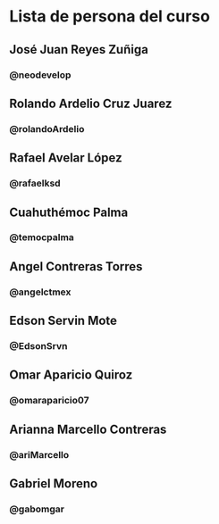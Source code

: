 # Lista de persona del curso

## José Juan Reyes Zuñiga
### @neodevelop
## Rolando Ardelio Cruz Juarez
### @rolandoArdelio

## Rafael Avelar López
### @rafaelksd
## Cuahuthémoc Palma
### @temocpalma
## Angel Contreras Torres
### @angelctmex
## Edson Servin Mote
### @EdsonSrvn


## Omar Aparicio Quiroz
### @omaraparicio07

## Arianna Marcello Contreras
### @ariMarcello
## Gabriel Moreno
### @gabomgar
